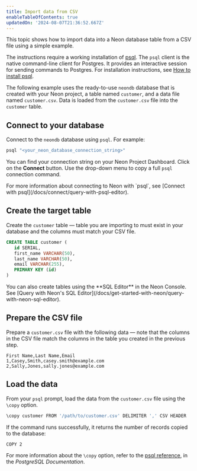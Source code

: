 ```yaml
---
title: Import data from CSV
enableTableOfContents: true
updatedOn: '2024-08-07T21:36:52.667Z'
---
```


This topic shows how to import data into a Neon database table from a CSV file using a simple example.

The instructions require a working installation of [psql](https://www.postgresql.org/download/). The `psql` client is the native command-line client for Postgres. It provides an interactive session for sending commands to Postgres. For installation instructions, see [How to install psql](/docs/connect/query-with-psql-editor#how-to-install-psql).

The following example uses the ready-to-use `neondb` database that is created with your Neon project, a table named `customer`, and a data file named `customer.csv`. Data is loaded from the `customer.csv` file into the `customer` table.

<Steps>

## Connect to your database

Connect to the `neondb` database using `psql`. For example:

```bash shouldWrap
psql "<your_neon_database_connection_string>"
```

You can find your connection string on your Neon Project Dashboard. Click on the **Connect** button. Use the drop-down menu to copy a full `psql` connection command.

<Admonition type="note">
For more information about connecting to Neon with `psql`, see [Connect with psql](/docs/connect/query-with-psql-editor).
</Admonition>

## Create the target table

Create the `customer` table — table you are importing to must exist in your database and the columns must match your CSV file.

```sql
CREATE TABLE customer (
   id SERIAL,
   first_name VARCHAR(50),
   last_name VARCHAR(50),
   email VARCHAR(255),
   PRIMARY KEY (id)
)
```

<Admonition type="tip">
You can also create tables using the **SQL Editor** in the Neon Console. See [Query with Neon's SQL Editor](/docs/get-started-with-neon/query-with-neon-sql-editor).
</Admonition>

## Prepare the CSV file 

Prepare a `customer.csv` file with the following data — note that the columns in the CSV file match the columns in the table you created in the previous step.

   ```text
   First Name,Last Name,Email
   1,Casey,Smith,casey.smith@example.com
   2,Sally,Jones,sally.jones@example.com
   ```

## Load the data

From your `psql` prompt, load the data from the `customer.csv` file using the `\copy` option.

```bash
\copy customer FROM '/path/to/customer.csv' DELIMITER ',' CSV HEADER
```

If the command runs successfully, it returns the number of records copied to the database:

```bash
COPY 2
```

For more information about the `\copy` option, refer to the [psql reference](https://www.postgresql.org/docs/current/app-psql.html), in the _PostgreSQL Documentation_.

</Steps>

<NeedHelp/>

